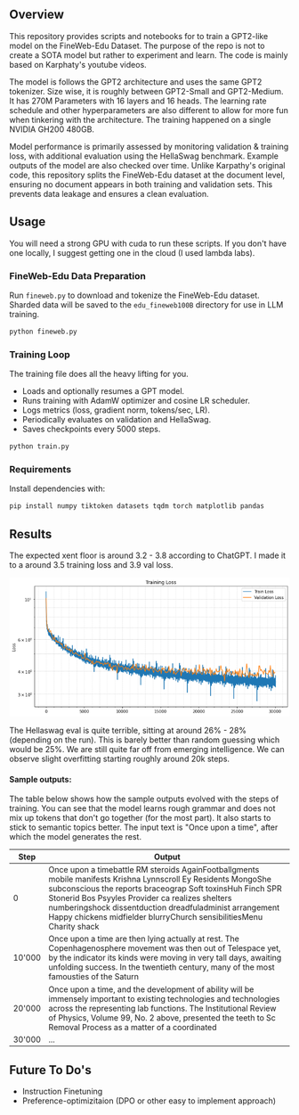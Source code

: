 ## Overview

This repository provides scripts and notebooks for to train a GPT2-like model on the FineWeb-Edu Dataset. The purpose of the repo is not to create a SOTA model but rather to experiment and learn. The code is mainly based on Karphaty's youtube videos. 

The model is follows the GPT2 architecture and uses the same GPT2 tokenizer. Size wise, it is roughly between GPT2-Small and GPT2-Medium. It has 270M Parameters with 16 layers and 16 heads. The learning rate schedule and other hyperparameters are also different to allow for more fun when tinkering with the architecture. The training happened on a single NVIDIA GH200 480GB.

Model performance is primarily assessed by monitoring validation & training loss, with additional evaluation using the HellaSwag benchmark. Example outputs of the model are also checked over time.
Unlike Karpathy's original code, this repository splits the FineWeb-Edu dataset at the document level, ensuring no document appears in both training and validation sets. This prevents data leakage and ensures a clean evaluation.

## Usage

You will need a strong GPU with cuda to run these scripts. If you don't have one locally, I suggest getting one in the cloud (I used lambda labs).

### FineWeb-Edu Data Preparation

Run `fineweb.py` to download and tokenize the FineWeb-Edu dataset. Sharded data will be saved to the `edu_fineweb100B` directory for use in LLM training.

```sh
python fineweb.py
```

### Training Loop

The training file does all the heavy lifting for you. 
- Loads and optionally resumes a GPT model.
- Runs training with AdamW optimizer and cosine LR scheduler.
- Logs metrics (loss, gradient norm, tokens/sec, LR).
- Periodically evaluates on validation and HellaSwag.
- Saves checkpoints every 5000 steps.

```sh
python train.py
```

### Requirements

Install dependencies with:

```sh
pip install numpy tiktoken datasets tqdm torch matplotlib pandas
```

## Results

The expected xent floor is around 3.2 - 3.8 according to ChatGPT. I made it to a around 3.5 training loss and 3.9 val loss. 

![Training Loss Curve v0.1](/images/train-loss.png)

The Hellaswag eval is quite terrible, sitting at around 26% - 28% (depending on the run). This is barely better than random guessing which would be 25%. We are still quite far off from emerging intelligence. We can observe slight overfitting starting roughly around 20k steps.

#### Sample outputs:

The table below shows how the sample outputs evolved with the steps of training. You can see that the model learns rough grammar and does not mix up tokens that don't go together (for the most part). It also starts to stick to semantic topics better. The input text is "Once upon a time", after which the model generates the rest.

| Step | Output |
|------|--------|
| 0    | Once upon a timebattle RM steroids AgainFootballgments mobile manifests Krishna Lynnscroll Ey Residents MongoShe subconscious the reports braceograp Soft toxinsHuh Finch SPR Stonerid Bos Psyyles Provider ca realizes shelters numberingshock dissentduction dreadfuladminist arrangement Happy chickens midfielder blurryChurch sensibilitiesMenu Charity shack |
| 10'000    | Once upon a time are then lying actually at rest. The Copenhagenosphere movement was then out of Telespace yet, by the indicator its kinds were moving in very tall days, awaiting unfolding success. In the twentieth century, many of the most famousties of the Saturn |
| 20'000    | Once upon a time, and the development of ability will be immensely important to existing technologies and technologies across the representing lab functions. The Institutional Review of Physics, Volume 99, No. 2 above, presented the teeth to Sc Removal Process as a matter of a coordinated |
| 30'000    | ... |

## Future To Do's

- Instruction Finetuning
- Preference-optimizitaion (DPO or other easy to implement approach)
